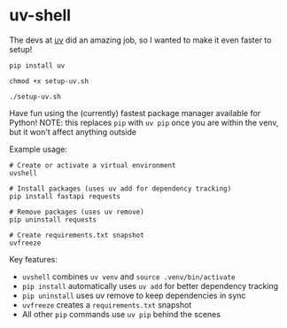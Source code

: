 # uv-shell

The devs at [uv](https://github.com/astral-sh/uv) did an amazing job, so I wanted to make it even faster to setup!

```
pip install uv

chmod +x setup-uv.sh

./setup-uv.sh
```

Have fun using the (currently) fastest package manager available for Python!
NOTE: this replaces `pip` with `uv pip` once you are within the venv, but it won't affect anything outside
   
Example usage:
   
```
# Create or activate a virtual environment
uvshell

# Install packages (uses uv add for dependency tracking)
pip install fastapi requests

# Remove packages (uses uv remove)
pip uninstall requests

# Create requirements.txt snapshot
uvfreeze
```

Key features:

- `uvshell` combines `uv venv` and `source .venv/bin/activate`
- `pip install` automatically uses `uv add` for better dependency tracking
- `pip uninstall` uses uv remove to keep dependencies in sync
- `uvfreeze` creates a `requirements.txt` snapshot
- All other `pip` commands use `uv pip` behind the scenes
